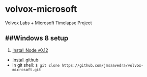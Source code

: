 # volvox-microsoft
Volvox Labs + Microsoft Timelapse Project


##Windows 8 setup
---
1. [Install Node v0.12](https://nodejs.org/download/)
* [Install github](https://windows.github.com/)
* in git shell: `$ git clone https://github.com/jmsaavedra/volvox-microsoft.git`
